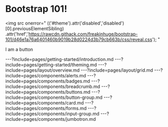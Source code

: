 <div class="text-center">
<h1>Bootstrap 101!</h1>

<img src
  onerror="
    $($('#theme').attr('disabled','disabled')[0].previousElementSibling)
    .attr('href','https://rawcdn.githack.com/freakinhuge/bootstrap-101/d46e1a76a6401460b9019b28d0224d3b79cb663b/css/reveal.css');
  "
>
<div class="btn btn-primary">I am a button</div>
</div>

---?include=pages/getting-started/introduction.md
---?include=pages/getting-started/theming.md
---?include=pages/layout/overview.md
---?include=pages/layout/grid.md
---?include=pages/components/alerts.md
---?include=pages/components/badges.md
---?include=pages/components/breadcrumb.md
---?include=pages/components/buttons.md
---?include=pages/components/button-group.md
---?include=pages/components/card.md
---?include=pages/components/forms.md
---?include=pages/components/input-group.md
---?include=pages/components/jumbotron.md
